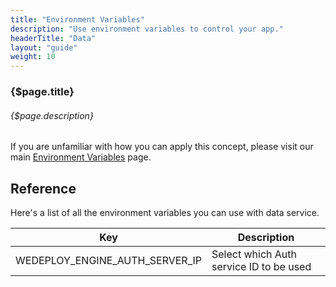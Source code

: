 ```yaml
---
title: "Environment Variables"
description: "Use environment variables to control your app."
headerTitle: "Data"
layout: "guide"
weight: 10
---
```


### {$page.title}

###### {$page.description}

<aside>

If you are unfamiliar with how you can apply this concept, please visit our main [Environment Variables](/docs/configure/environments/#3) page.

</aside>

<article id="1">

## Reference

Here's a list of all the environment variables you can use with data service.

<div class="table-container">
	
| Key | Description | 
| - | - |
| WEDEPLOY_ENGINE_AUTH_SERVER_IP | Select which Auth service ID to be used |

</div>

</article>